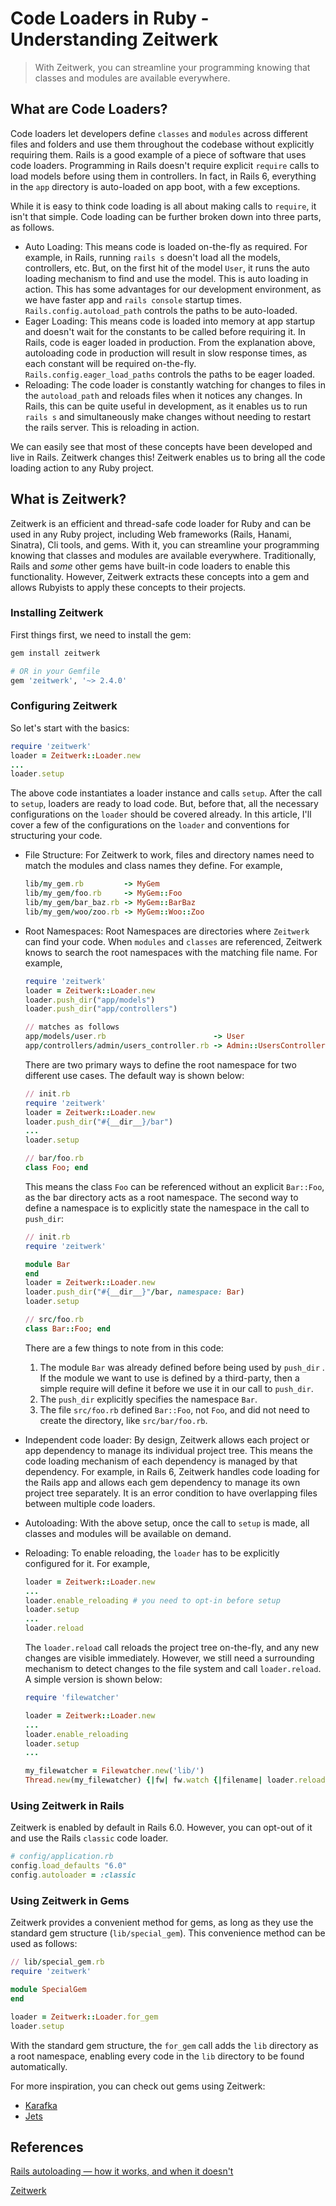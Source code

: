 # Code Loaders in Ruby - Understanding Zeitwerk

> With Zeitwerk, you can streamline your programming knowing that classes and modules are available everywhere.

## What are Code Loaders?

Code loaders let developers define `classes` and `modules` across different files and folders and use them throughout the codebase without explicitly requiring them. Rails is a good example of a piece of software that uses code loaders. Programming in Rails doesn't require  explicit `require` calls to load models before using them in controllers. In fact, in Rails 6, everything in the `app` directory is auto-loaded on app boot, with a few exceptions. 

While it is easy to think code loading is all about making calls to `require`, it isn't that simple. Code loading can be further broken down into three parts, as follows.

- Auto Loading: This means code is loaded on-the-fly as required. For example, in Rails, running `rails s` doesn't load all the models, controllers, etc. But, on the first hit of the model `User`, it runs the auto loading mechanism to find and use the model. This is auto loading in action. This has some advantages for our development environment, as we have faster app and `rails console` startup times. `Rails.config.autoload_path` controls the paths to be auto-loaded.
- Eager Loading: This means code is loaded into memory at app startup and doesn't wait for the constants to be called before requiring it. In Rails, code is eager loaded in production. From the explanation above, autoloading code in production will result in slow response times, as each constant will be required on-the-fly. `Rails.config.eager_load_paths` controls the paths to be eager loaded.
- Reloading: The code loader is constantly watching for changes to files in the `autoload_path` and reloads files when it notices any changes. In Rails, this can be quite useful in development, as it enables us to run `rails s` and simultaneously make changes without needing to restart the rails server. This is reloading in action.

We can easily see that most of these concepts have been developed and live in Rails. Zeitwerk changes this! Zeitwerk enables us to bring all the code loading action to any Ruby project.

## What is Zeitwerk?

Zeitwerk is an efficient and thread-safe code loader for Ruby and can be used in any Ruby project, including Web frameworks (Rails, Hanami, Sinatra), Cli tools, and gems. With it, you can streamline your programming knowing that classes and modules are available everywhere. Traditionally, Rails and *some* other gems have built-in code loaders to enable this functionality. However, Zeitwerk extracts these concepts into a gem and allows Rubyists to apply these concepts to their projects. 

### Installing Zeitwerk

First things first, we need to install the gem:

```ruby
gem install zeitwerk

# OR in your Gemfile
gem 'zeitwerk', '~> 2.4.0'
```

### Configuring Zeitwerk

So let's start with the basics:

```ruby
require 'zeitwerk'
loader = Zeitwerk::Loader.new
...
loader.setup
```

The above code instantiates a loader instance and calls `setup`.  After the call to `setup`, loaders are ready to load code. But, before that, all the necessary configurations on the `loader` should be covered already. In this article, I'll cover a few of the configurations on the `loader` and conventions for structuring your code.

- File Structure: For Zeitwerk to work, files and directory names need to match the modules and class names they define. For example,

    ```ruby
    lib/my_gem.rb         -> MyGem
    lib/my_gem/foo.rb     -> MyGem::Foo
    lib/my_gem/bar_baz.rb -> MyGem::BarBaz
    lib/my_gem/woo/zoo.rb -> MyGem::Woo::Zoo
    ```

- Root Namespaces: Root Namespaces are directories where `Zeitwerk` can find your code.  When `modules` and `classes` are referenced, Zeitwerk knows to search the root namespaces with the matching file name. For example,

    ```ruby
    require 'zeitwerk'
    loader = Zeitwerk::Loader.new
    loader.push_dir("app/models")
    loader.push_dir("app/controllers")

    // matches as follows
    app/models/user.rb                        -> User
    app/controllers/admin/users_controller.rb -> Admin::UsersController
    ```

    There are two primary ways to define the root namespace for two different use cases. The default way is shown below: 

    ```ruby
    // init.rb 
    require 'zeitwerk'
    loader = Zeitwerk::Loader.new
    loader.push_dir("#{__dir__}/bar")
    ...
    loader.setup

    // bar/foo.rb
    class Foo; end
    ```

    This means the class `Foo` can be referenced without an explicit `Bar::Foo`, as the bar directory acts as a root namespace. The second way to define a namespace is to explicitly state the namespace in the call to `push_dir`:

    ```ruby
    // init.rb
    require 'zeitwerk'

    module Bar
    end
    loader = Zeitwerk::Loader.new
    loader.push_dir("#{__dir__}"/bar, namespace: Bar)
    loader.setup

    // src/foo.rb
    class Bar::Foo; end
    ```

    There are a few things to note from in this code:

    1. The module `Bar` was already defined before being used by `push_dir` . If the module we want to use is defined by a third-party, then a simple require will define it before we use it in our call to `push_dir`.
    2. The `push_dir` explicitly specifies the namespace `Bar`.
    3. The file `src/foo.rb` defined `Bar::Foo`, not `Foo`, and did not need to create the directory, like `src/bar/foo.rb`.

- Independent code loader: By design, Zeitwerk allows each project or app dependency to manage its individual project tree. This means the code loading mechanism of each dependency is managed by that dependency. For example, in Rails 6, Zeitwerk handles code loading for the Rails app and allows each gem dependency to manage its own project tree separately. It is an error condition to have overlapping files between multiple code loaders.

- Autoloading: With the above setup, once the call to `setup` is made, all classes and modules will be available on demand.

- Reloading: To enable reloading, the `loader` has to be explicitly configured for it. For example,

    ```ruby
    loader = Zeitwerk::Loader.new
    ...
    loader.enable_reloading # you need to opt-in before setup
    loader.setup
    ...
    loader.reload
    ```

    The `loader.reload` call reloads the project tree on-the-fly, and any new changes are visible immediately. However, we still need a surrounding mechanism to detect changes to the file system and call `loader.reload`. A simple version is shown below: 

    ```ruby
    require 'filewatcher'

    loader = Zeitwerk::Loader.new
    ...
    loader.enable_reloading
    loader.setup
    ...

    my_filewatcher = Filewatcher.new('lib/')
    Thread.new(my_filewatcher) {|fw| fw.watch {|filename| loader.reload } }
    ```

### Using Zeitwerk in Rails

Zeitwerk is enabled by default in Rails 6.0. However, you can opt-out of it and use the Rails `classic` code loader. 

```ruby
# config/application.rb
config.load_defaults "6.0"
config.autoloader = :classic
```

### Using Zeitwerk in Gems

Zeitwerk provides a convenient method for gems, as long as they use the standard gem structure (`lib/special_gem`). This convenience method can be used as follows:

```ruby
// lib/special_gem.rb
require 'zeitwerk'

module SpecialGem
end

loader = Zeitwerk::Loader.for_gem
loader.setup
```

With the standard gem structure, the `for_gem` call adds the `lib` directory as a root namespace, enabling every code in the `lib` directory to be found automatically.

For more inspiration, you can check out gems using Zeitwerk:

- [Karafka](https://github.com/karafka/karafka)
- [Jets](https://github.com/boltops-tools/jets)

## References

[Rails autoloading — how it works, and when it doesn't](https://www.urbanautomaton.com/blog/2013/08/27/rails-autoloading-hell/)

[Zeitwerk](https://github.com/fxn/zeitwerk)
